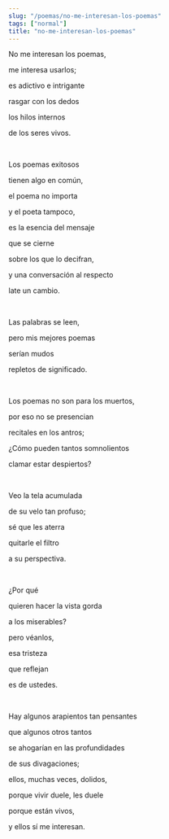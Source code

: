 ```yaml
---
slug: "/poemas/no-me-interesan-los-poemas"
tags: ["normal"]
title: "no-me-interesan-los-poemas"
---
```

No me interesan los poemas,

me interesa usarlos;

es adictivo e intrigante

rasgar con los dedos

los hilos internos

de los seres vivos.

&nbsp;

Los poemas exitosos

tienen algo en común,

el poema no importa

y el poeta tampoco,

es la esencia del mensaje

que se cierne

sobre los que lo decifran,

y una conversación al respecto

late un cambio.

&nbsp;

Las palabras se leen,

pero mis mejores poemas

serían mudos

repletos de significado.

&nbsp;

Los poemas no son para los muertos,

por eso no se presencian

recitales en los antros;

¿Cómo pueden tantos somnolientos

clamar estar despiertos?

&nbsp;

Veo la tela acumulada

de su velo tan profuso;

sé que les aterra

quitarle el filtro

a su perspectiva.

&nbsp;

¿Por qué

quieren hacer la vista gorda

a los miserables?

pero véanlos,

esa tristeza

que reflejan

es de ustedes.

&nbsp;

Hay algunos arapientos tan pensantes

que algunos otros tantos

se ahogarían en las profundidades

de sus divagaciones;

ellos, muchas veces, dolidos,

porque vivir duele, les duele

porque están vivos,

y ellos sí me interesan.